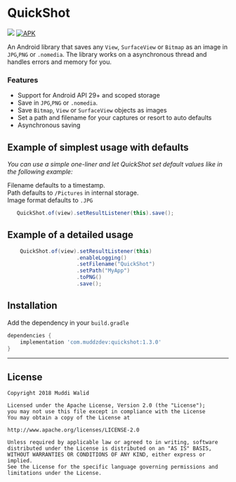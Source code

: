 # QuickShot
[![](https://img.shields.io/badge/API-19%2B-brightgreen.svg?style=flat)](https://android-arsenal.com/api?level=19)
[![APK](https://img.shields.io/badge/Download-Demo-brightgreen.svg)](https://github.com/Muddz/QuickShot/blob/master/QuickShotDemo.apk?raw=true)

An Android library that saves any `View`, `SurfaceView` or `Bitmap` as an image in `JPG`,`PNG` or `.nomedia`.
The library works on a asynchronous thread and handles errors and memory for you. 

### Features
- Support for Android API 29+ and scoped storage
- Save in `JPG`,`PNG` or `.nomedia`.
- Save `Bitmap`, `View` or `SurfaceView` objects as images
- Set a path and filename for your captures or resort to auto defaults 
- Asynchronous saving


## Example of simplest usage with defaults
<i>You can use a simple one-liner and let QuickShot set default values like in the following example:</i>

Filename defaults to a timestamp.   
Path defaults to `/Pictures` in internal storage.  
Image format defaults to `.JPG`

```java
   QuickShot.of(view).setResultListener(this).save();
```

## Example of a detailed usage
```java
    QuickShot.of(view).setResultListener(this)
                      .enableLogging()
                      .setFilename("QuickShot")
                      .setPath("MyApp")
                      .toPNG()
                      .save();
```

## Installation

Add the dependency in your `build.gradle`
```groovy
dependencies {
    implementation 'com.muddzdev:quickshot:1.3.0'  
}
```
 ----

## License

    Copyright 2018 Muddi Walid

    Licensed under the Apache License, Version 2.0 (the "License");
    you may not use this file except in compliance with the License
    You may obtain a copy of the License at

    http://www.apache.org/licenses/LICENSE-2.0

    Unless required by applicable law or agreed to in writing, software
    distributed under the License is distributed on an "AS IS" BASIS,
    WITHOUT WARRANTIES OR CONDITIONS OF ANY KIND, either express or implied.
    See the License for the specific language governing permissions and
    limitations under the License.
